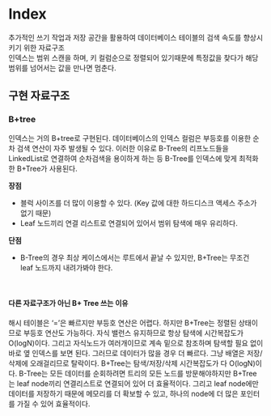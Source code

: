 # Index
추가적인 쓰기 작업과 저장 공간을 활용하여 데이터베이스 테이블의 검색 속도를 향상시키기 위한 자료구조<br>
인덱스는 범위 스캔을 하며, 키 컬럼순으로 정렬되어 있기때문에 특정값을 찾다가 해당 범위를 넘어서는 값을 만나면 멈춘다.


## 구현 자료구조
### B+tree
인덱스는 거의 B+tree로 구현된다. 데이터베이스의 인덱스 컬럼은 부등호를 이용한 순차 검색 연산이 자주 발생될 수 있다. 이러한 이유로 B-Tree의 리프노드들을 LinkedList로 연결하여 순차검색을 용이하게 하는 등 B-Tree를 인덱스에 맞게 최적화한 B+Tree가 사용된다.
<br>

**장점**
- 블럭 사이즈를 더 많이 이용할 수 있다. (Key 값에 대한 하드디스크 액세스 주소가 없기 때문)
- Leaf 노드끼리 연결 리스트로 연결되어 있어서 범위 탐색에 매우 유리하다.

**단점**
- B-Tree의 경우 최상 케이스에서는 루트에서 끝날 수 있지만, B+Tree는 무조건 leaf 노드까지 내려가봐야 한다.
<br>

#### 다른 자료구조가 아닌 B+ Tree 쓰는 이유
해시 테이블은 ‘=’은 빠르지만 부등호 연산은 어렵다. 하지만 B+Tree는 정렬된 상태이므로 부등호 연산도 가능하다. 
자식 밸런스 유지하므로 항상 탐색에 시간복잡도가 O(logN)이다. 그리고 자식노드가 여러개이므로 계속 밑으로 참조하며 탐색할 필요 없이 바로 옆 인덱스를 보면 된다. 
그러므로 데이터가 많을 경우 더 빠르다. 그냥 배열은 저장/삭제에 오래걸리므로 탈락이다. B+Tree는 탐색/저장/삭제 시간복잡도가 다 O(logN)이다.
B-Tree는 모든 데이터를 순회하려면 트리의 모든 노드를 방문해야하지만 B+Tree는 leaf node끼리 연결리스트로 연결되어 있어 더 효율적이다. 
그리고 leaf node에만 데이터를 저장하기 때문에 메모리를 더 확보할 수 있고, 하나의 node에 더 많은 포인터를 가질 수 있어 효율적이다.
